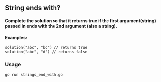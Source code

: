 ## String ends with?

#### Complete the solution so that it returns true if the first argument(string) passed in ends with the 2nd argument (also a string). 

#### Examples:

	solution("abc", "bc") // returns true
	solution("abc", "d") // returns false

### Usage

	go run strings_end_with.go
